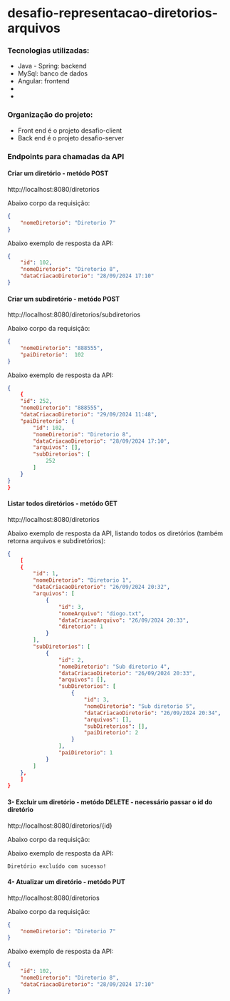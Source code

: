 # desafio-representacao-diretorios-arquivos

<h3>Tecnologias utilizadas:</h3>
<ul>
  <li>Java - Spring: backend</li>
  <li>MySql: banco de dados</li>
  <li>Angular: frontend</li>
  <li></li>
  <li></li>
</ul>

<h3>Organização do projeto:</h3>
    <ul>
        <li>Front end é o projeto desafio-client</li>
        <li>Back end é o projeto desafio-server</li>
    </ul>

<h3>Endpoints para chamadas da API</h3>
<h4>Criar um diretório - metódo POST</h4>    
    <p>http://localhost:8080/diretorios</p>  
    <p>Abaixo corpo da requisição:</p> 
    
```json
{
    "nomeDiretorio": "Diretorio 7"
}
```
<p>Abaixo exemplo de resposta da API:</p> 

```json
{    
    "id": 102,
    "nomeDiretorio": "Diretorio 8",
    "dataCriacaoDiretorio": "28/09/2024 17:10"
}
```

<h4>Criar um subdiretório - metódo POST</h4>    
    <p>http://localhost:8080/diretorios/subdiretorios</p>  
    <p>Abaixo corpo da requisição:</p> 
    
```json
{
    "nomeDiretorio": "888555",
    "paiDiretorio":  102
}
```
<p>Abaixo exemplo de resposta da API:</p> 

```json
{    
    {
    "id": 252,
    "nomeDiretorio": "888555",
    "dataCriacaoDiretorio": "29/09/2024 11:48",
    "paiDiretorio": {
        "id": 102,
        "nomeDiretorio": "Diretorio 8",
        "dataCriacaoDiretorio": "28/09/2024 17:10",
        "arquivos": [],
        "subDiretorios": [
            252
        ]
    }
}
}
```

<h4>Listar todos diretórios - metódo GET</h4>
    <p>http://localhost:8080/diretorios</p>  
    
<p>Abaixo exemplo de resposta da API, listando todos os diretórios (também retorna arquivos e subdiretórios):</p> 

```json
{    
    [
    {
        "id": 1,
        "nomeDiretorio": "Diretorio 1",
        "dataCriacaoDiretorio": "26/09/2024 20:32",
        "arquivos": [
            {
                "id": 3,
                "nomeArquivo": "diogo.txt",
                "dataCriacaoArquivo": "26/09/2024 20:33",
                "diretorio": 1
            }
        ],
        "subDiretorios": [
            {
                "id": 2,
                "nomeDiretorio": "Sub diretorio 4",
                "dataCriacaoDiretorio": "26/09/2024 20:33",
                "arquivos": [],
                "subDiretorios": [
                    {
                        "id": 3,
                        "nomeDiretorio": "Sub diretorio 5",
                        "dataCriacaoDiretorio": "26/09/2024 20:34",
                        "arquivos": [],
                        "subDiretorios": [],
                        "paiDiretorio": 2
                    }
                ],
                "paiDiretorio": 1
            }
        ]
    },
    ]
}

```

<h4>3- Excluir um diretório - metódo DELETE - necessário passar o id do diretório</h4>    
    <p>http://localhost:8080/diretorios/{id}</p>  
    <p>Abaixo corpo da requisição:</p>     

<p>Abaixo exemplo de resposta da API:</p> 

```
Diretório excluído com sucesso!
``` 

<h4>4- Atualizar um diretório - metódo PUT</h4>    
    <p>http://localhost:8080/diretorios</p>  
    <p>Abaixo corpo da requisição:</p> 
    
```json
{
    "nomeDiretorio": "Diretorio 7"
}
```
<p>Abaixo exemplo de resposta da API:</p> 

```json
{    
    "id": 102,
    "nomeDiretorio": "Diretorio 8",
    "dataCriacaoDiretorio": "28/09/2024 17:10"
}
```

